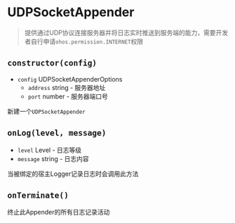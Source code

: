 # UDPSocketAppender

> 提供通过UDP协议连接服务器并将日志实时推送到服务端的能力，需要开发者自行申请`ohos.permission.INTERNET`权限

## `constructor(config)`

- `config` UDPSocketAppenderOptions
  - `address` string - 服务器地址
  - `port` number - 服务器端口号

新建一个`UDPSocketAppender`

## `onLog(level, message)`

- `level` Level - 日志等级
- `message` string - 日志内容

当被绑定的宿主Logger记录日志时会调用此方法

## `onTerminate()`

终止此Appender的所有日志记录活动
